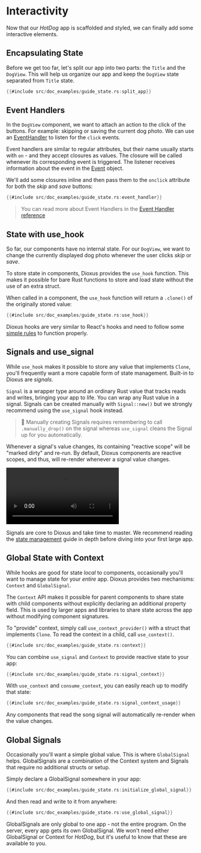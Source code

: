 # Interactivity

Now that our *HotDog* app is scaffolded and styled, we can finally add some interactive elements.

## Encapsulating State

Before we get too far, let's split our app into two parts: the `Title` and the `DogView`. This will help us organize our app and keep the `DogView` state separated from `Title` state.

```rust
{{#include src/doc_examples/guide_state.rs:split_app}}
```

## Event Handlers

In the `DogView` component, we want to attach an action to the click of the buttons. For example: skipping or saving the current dog photo. We can use an [EventHandler](../reference/event_handlers.md) to listen for the `click` events.

Event handlers are similar to regular attributes, but their name usually starts with `on` - and they accept closures as values. The closure will be called whenever its corresponding event is triggered. The listener receives information about the event in the [Event](https://docs.rs/dioxus/latest/dioxus/prelude/struct.Event.html) object.

We'll add some closures inline and then pass them to the `onclick` attribute for both the *skip* and *save* buttons:

```rust
{{#include src/doc_examples/guide_state.rs:event_handler}}
```

> You can read more about Event Handlers in the [Event Handler reference](../reference/event_handlers.md)

## State with use_hook

So far, our components have no internal state. For our `DogView`, we want to change the currently displayed dog photo whenever the user clicks *skip* or *save*.

To store state in components, Dioxus provides the `use_hook` function. This makes it possible for bare Rust functions to store and load state without the use of an extra struct.

When called in a component, the `use_hook` function will return a `.clone()` of the originally stored value:

```rust
{{#include src/doc_examples/guide_state.rs:use_hook}}
```

Dioxus hooks are very similar to React's hooks and need to follow some [simple rules](../guides/rules_of_hooks.md#the-rules-of-hooks) to function properly.

## Signals and use_signal

While `use_hook` makes it possible to store any value that implements `Clone`, you'll frequently want a more capable form of state management. Built-in to Dioxus are *signals*.

`Signal` is a wrapper type around an ordinary Rust value that tracks reads and writes, bringing your app to life. You can wrap any Rust value in a signal. Signals can be created manually with `Signal::new()` but we strongly recommend using the `use_signal` hook instead.

> 📣 Manually creating Signals requires remembering to call `.manually_drop()` on the signal whereas `use_signal` cleans the Signal up for you automatically.

Whenever a signal's value changes, its containing "reactive scope" will be "marked dirty" and re-run. By default, Dioxus components are reactive scopes, and thus, will re-render whenever a signal value changes.

![Basic Interactivity](/assets/06_docs/hotdog-interactivity.mp4)

Signals are core to Dioxus and take time to master. We recommend reading the [state management](../essentials/state/index.md) guide in depth before diving into your first large app.

## Global State with Context

While hooks are good for state *local* to components, occasionally you'll want to manage state for your *entire* app. Dioxus provides two mechanisms: `Context` and `GlobalSignal`.

The `Context` API makes it possible for parent components to share state with child components without explicitly declaring an additional property field. This is used by larger apps and libraries to share state across the app without modifying component signatures.

To "provide" context, simply call `use_context_provider()` with a struct that implements `Clone`. To read the context in a child, call `use_context()`.

```rust
{{#include src/doc_examples/guide_state.rs:context}}
```

You can combine `use_signal` and `Context` to provide reactive state to your app:

```rust
{{#include src/doc_examples/guide_state.rs:signal_context}}
```

With `use_context` and `consume_context`, you can easily reach up to modify that state:

```rust
{{#include src/doc_examples/guide_state.rs:signal_context_usage}}
```

Any components that read the song signal will automatically re-render when the value changes.

## Global Signals

Occasionally you'll want a simple global value. This is where `GlobalSignal` helps. GlobalSignals are a combination of the Context system and Signals that require no additional structs or setup.

Simply declare a GlobalSignal somewhere in your app:

```rust
{{#include src/doc_examples/guide_state.rs:initialize_global_signal}}
```

And then read and write to it from anywhere:

```rust
{{#include src/doc_examples/guide_state.rs:use_global_signal}}
```

GlobalSignals are only global to one app - not the entire program. On the server, every app gets its own GlobalSignal. We won't need either GlobalSignal or Context for *HotDog*, but it's useful to know that these are available to you.
